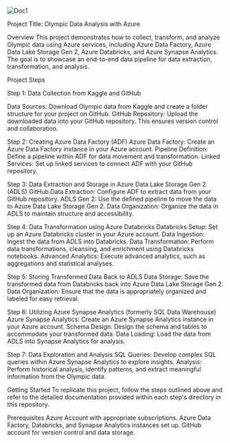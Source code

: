 ![Doc1](https://github.com/Arbaz2219/Tokyo-Olympic-Azure-Data-Engineering-Project/assets/93019407/5ddd3a05-45fc-4256-8e42-887200477a6c)

Project Title: Olympic Data Analysis with Azure

Overview
This project demonstrates how to collect, transform, and analyze Olympic data using Azure services, including Azure Data Factory, Azure Data Lake Storage Gen 2, Azure Databricks, and Azure Synapse Analytics. The goal is to showcase an end-to-end data pipeline for data extraction, transformation, and analysis.

Project Steps

Step 1: Data Collection from Kaggle and GitHub

Data Sources: Download Olympic data from Kaggle and create a folder structure for your project on GitHub. GitHub Repository: Upload the downloaded data into your GitHub repository. This ensures version control and collaboration.

Step 2: Creating Azure Data Factory (ADF)
Azure Data Factory: Create an Azure Data Factory instance in your Azure account. Pipeline Definition: Define a pipeline within ADF for data movement and transformation. Linked Services: Set up linked services to connect ADF with your GitHub repository.

Step 3: Data Extraction and Storage in Azure Data Lake Storage Gen 2 (ADLS)
GitHub Data Extraction: Configure ADF to extract data from your GitHub repository. ADLS Gen 2: Use the defined pipeline to move the data to Azure Data Lake Storage Gen 2. Data Organization: Organize the data in ADLS to maintain structure and accessibility.

Step 4: Data Transformation using Azure Databricks
Databricks Setup: Set up an Azure Databricks cluster in your Azure account. Data Ingestion: Ingest the data from ADLS into Databricks. Data Transformation: Perform data transformations, cleansing, and enrichment using Databricks notebooks. Advanced Analytics: Execute advanced analytics, such as aggregations and statistical analyses.

Step 5: Storing Transformed Data Back to ADLS
Data Storage: Save the transformed data from Databricks back into Azure Data Lake Storage Gen 2. Data Organization: Ensure that the data is appropriately organized and labeled for easy retrieval.

Step 6: Utilizing Azure Synapse Analytics (formerly SQL Data Warehouse)
Azure Synapse Analytics: Create an Azure Synapse Analytics instance in your Azure account. Schema Design: Design the schema and tables to accommodate your transformed data. Data Loading: Load the data from ADLS into Synapse Analytics for analysis.

Step 7: Data Exploration and Analysis
SQL Queries: Develop complex SQL queries within Azure Synapse Analytics to explore insights. Analysis: Perform historical analysis, identify patterns, and extract meaningful information from the Olympic data.

Getting Started
To replicate this project, follow the steps outlined above and refer to the detailed documentation provided within each step's directory in this repository.

Prerequisites
Azure Account with appropriate subscriptions.
Azure Data Factory, Databricks, and Synapse Analytics instances set up.
GitHub account for version control and data storage.
